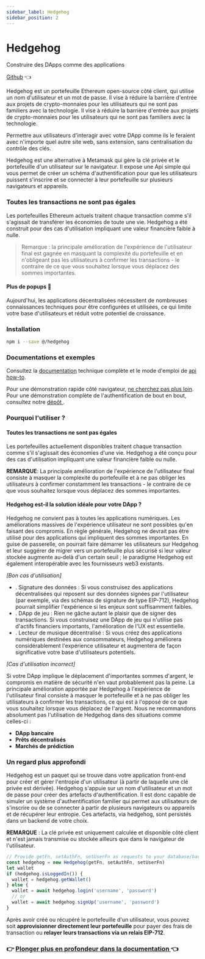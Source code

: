 ```yaml
---
sidebar_label: Hedgehog
sidebar_position: 2
---
```


# Hedgehog

Construire des DApps comme des applications

[Github](https://github.com/dgc.network/hedgehog) 👈

Hedgehog est un portefeuille Ethereum open-source côté client, qui utilise un nom d'utilisateur et un mot de passe. Il vise à réduire la barrière d'entrée aux projets de crypto-monnaies pour les utilisateurs qui ne sont pas familiers avec la technologie. Il vise à réduire la barrière d'entrée aux projets de crypto-monnaies pour les utilisateurs qui ne sont pas familiers avec la technologie.

Permettre aux utilisateurs d'interagir avec votre DApp comme ils le feraient avec n'importe quel autre site web, sans extension, sans centralisation du contrôle des clés.

Hedgehog est une alternative à Metamask qui gère la clé privée et le portefeuille d'un utilisateur sur le navigateur. Il expose une Api simple qui vous permet de créer un schéma d'authentification pour que les utilisateurs puissent s'inscrire et se connecter à leur portefeuille sur plusieurs navigateurs et appareils.

### Toutes les transactions ne sont pas égales

Les portefeuilles Ethereum actuels traitent chaque transaction comme s'il s'agissait de transférer les économies de toute une vie. Hedgehog a été construit pour des cas d'utilisation impliquant une valeur financière faible à nulle.

> Remarque : la principale amélioration de l'expérience de l'utilisateur final est gagnée en masquant la complexité du portefeuille et en n'obligeant pas les utilisateurs à confirmer les transactions - le contraire de ce que vous souhaitez lorsque vous déplacez des sommes importantes.

#### Plus de popups 🦊

Aujourd'hui, les applications décentralisées nécessitent de nombreuses connaissances techniques pour être configurées et utilisées, ce qui limite votre base d'utilisateurs et réduit votre potentiel de croissance.

### Installation

```bash
npm i --save @/hedgehog
```

### Documentations et exemples

Consultez la [documentation](http://colivingproject.github.io/hedgehog-docs) technique complète et le mode d'emploi de [api how-to](http://colivingproject.github.io/hedgehog-docs#how-to).

Pour une démonstration rapide côté navigateur, [ne cherchez pas plus loin](https://codesandbox.io/embed/pp9zzv2n00). Pour une démonstration complète de l'authentification de bout en bout, consultez notre [dépôt ](https://github.com/dgc.network/-hedgehog-demo).

### Pourquoi l'utiliser ?

#### Toutes les transactions ne sont pas égales

Les portefeuilles actuellement disponibles traitent chaque transaction comme s'il s'agissait des économies d'une vie. Hedgehog a été conçu pour des cas d'utilisation impliquant une valeur financière faible ou nulle.

**REMARQUE**: La principale amélioration de l'expérience de l'utilisateur final consiste à masquer la complexité du portefeuille et à ne pas obliger les utilisateurs à confirmer constamment les transactions - le contraire de ce que vous souhaitez lorsque vous déplacez des sommes importantes.

#### Hedgehog est-il la solution idéale pour votre DApp ?

Hedgehog ne convient pas à toutes les applications numériques. Les améliorations massives de l'expérience utilisateur ne sont possibles qu'en faisant des compromis. En règle générale, Hedgehog ne devrait pas être utilisé pour des applications qui impliquent des sommes importantes. En guise de passerelle, on pourrait faire démarrer les utilisateurs sur Hedgehog et leur suggérer de migrer vers un portefeuille plus sécurisé si leur valeur stockée augmente au-delà d'un certain seuil ; le paradigme Hedgehog est également interopérable avec les fournisseurs web3 existants.

_\[Bon cas d'utilisation\]_

* . Signature des données : Si vous construisez des applications décentralisées qui reposent sur des données signées par l'utilisateur (par exemple, via des schémas de signature de type EIP-712), Hedgehog pourrait simplifier l'expérience si les enjeux sont suffisamment faibles.
* . DApp de jeu : Rien ne gâche autant le plaisir que de signer des transactions. Si vous construisez une DApp de jeu qui n'utilise pas d'actifs financiers importants, l'amélioration de l'UX est essentielle.
* . Lecteur de musique décentralisé : Si vous créez des applications numériques destinées aux consommateurs, Hedgehog améliorera considérablement l'expérience utilisateur et augmentera de façon significative votre base d'utilisateurs potentiels.

_\[Cas d'utilisation incorrect\]_

Si votre DApp implique le déplacement d'importantes sommes d'argent, le compromis en matière de sécurité n'en vaut probablement pas la peine. La principale amélioration apportée par Hedgehog à l'expérience de l'utilisateur final consiste à masquer le portefeuille et à ne pas obliger les utilisateurs à confirmer les transactions, ce qui est à l'opposé de ce que vous souhaitez lorsque vous déplacez de l'argent.  Nous ne recommandons absolument pas l'utilisation de Hedgehog dans des situations comme celles-ci :

* **DApp bancaire**
* **Prêts décentralisés**
* **Marchés de prédiction**

### Un regard plus approfondi

Hedgehog est un paquet qui se trouve dans votre application front-end pour créer et gérer l'entropie d'un utilisateur (à partir de laquelle une clé privée est dérivée). Hedgehog s'appuie sur un nom d'utilisateur et un mot de passe pour créer des artefacts d'authentification. Il est donc capable de simuler un système d'authentification familier qui permet aux utilisateurs de s'inscrire ou de se connecter à partir de plusieurs navigateurs ou appareils et de récupérer leur entropie. Ces artefacts, via hedgehog, sont persistés dans un backend de votre choix.

**REMARQUE** : La clé privée est uniquement calculée et disponible côté client et n'est jamais transmise ou stockée ailleurs que dans le navigateur de l'utilisateur.

```javascript
// Provide getFn, setAuthFn, setUserFn as requests to your database/backend service (more details in docs).
const hedgehog = new Hedgehog(getFn, setAuthFn, setUserFn)
let wallet
if (hedgehog.isLoggedIn()) {
  wallet = hedgehog.getWallet()
} else {
  wallet = await hedgehog.login('username', 'password')
  // or
  wallet = await hedgehog.signUp('username', 'password')
}
```

Après avoir créé ou récupéré le portefeuille d'un utilisateur, vous pouvez soit **approvisionner directement leur portefeuille** pour payer des frais de transaction ou **relayer leurs transactions via un relais EIP-712**.


### 👉 [ Plonger plus en profondeur dans la documentation ](https://colivingproject.github.io/hedgehog-docs/#installation) 👈
